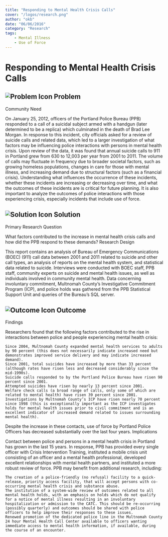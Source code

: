 ```yaml
---
title: "Responding to Mental Health Crisis Calls"
cover: "/logos/research.png"
author: "okb"
date: "06/06/2016"
category: "Research"
tags:
    - Mental Illness
    - Use of Force
---
```


# Responding to Mental Health Crisis Calls

## ![Problem Icon](https://github.com/google/material-design-icons/raw/master/alert/1x_web/ic_error_outline_black_48dp.png "Problem") Problem

Community Need

On January 25, 2012, officers of the Portland Police Bureau (PPB) responded to a call of a suicidal subject armed with a handgun (later determined to be a replica) which culminated in the death of Brad Lee Morgan. In response to this incident, city officials asked for a review of suicide calls and related data, which led to a larger investigation of what factors may be influencing police interactions with persons in mental health crisis.
Upon review of the data, it was found that annual suicide calls to 911 in Portland grew from 630 to 12,003 per year from 2001 to 2011. The volume of calls may fluctuate in frequency due to broader societal factors, such as growing homeless populations, changes in care for those with mental illness, and increasing demand due to structural factors (such as a financial crisis). Understanding what influences the occurrence of these incidents, whether these incidents are increasing or decreasing over time, and what the outcomes of these incidents are is critical for future planning. It is also important to analyze the outcomes of police interactions with those experiencing crisis, especially incidents that include use of force.

## ![Solution Icon](https://github.com/google/material-design-icons/raw/master/action/1x_web/ic_lightbulb_outline_black_48dp.png "Solution") Solution

Primary Research Question

What factors contributed to the increase in mental health crisis calls and how did the PPB respond to these demands?
Research Design

This report contains an analysis of Bureau of Emergency Communications (BOEC) (911) call data between 2001 and 2011 related to suicide and other call types, an analysis of reports on the mental health system, and statistical data related to suicide. Interviews were conducted with BOEC staff, PPB staff, community experts on suicide and mental health issues, as well as individuals involved in community mental health. Data concerning involuntary commitment, Multnomah County’s Investigative Commitment Program (ICP), and police holds was gathered from the PPB Statistical Support Unit and queries of the Bureau’s SQL server.

## ![Outcome Icon](https://github.com/google/material-design-icons/raw/master/action/1x_web/ic_view_list_black_48dp.png "Outcome") Outcome

Findings

Researchers found that the following factors contributed to the rise in interactions between police and people experiencing mental health crisis:

    Since 2004, Multnomah County expanded mental health services to adults by 90 percent (this does not necessarily indicate increased need but demonstrates improved service delivery and may indicate increased demand).
    Since 2001, total suicides have increased by more than 33 percent (although rates have risen less and decreased considerably since the mid-1990s).
    Suicide calls responded to by the Portland Police Bureau have risen 90 percent since 2001.
    Attempted suicides have risen by nearly 13 percent since 2001.
    Welfare check calls (a broad range of calls, only some of which are related to mental health) have risen 39 percent since 2001.
    Investigations by Multnomah County’s ICP have risen nearly 70 percent since 1998 (this is exceptionally important as the ICP investigates holds for mental health issues prior to civil commitment and is an excellent indicator of increased demand related to issues surrounding mental health).

Despite the increase in these contacts, use of force by Portland Police Officers has decreased substantially over the last four years.
Implications

Contact between police and persons in a mental health crisis in Portland has grown in the last 15 years. In response, PPB has provided every single officer with Crisis Intervention Training, instituted a mobile crisis unit consisting of an officer and a mental health professional, developed excellent relationships with mental health partners, and instituted a more robust review of force. PPB may benefit from additional research, including:

    The creation of a police-friendly (no refusal) facility to a quick-release, priority access facility, that will accept persons with co-occurring mental health crisis and substance abuse.
    The institution of a system-wide review of outcomes related to all mental health holds, with an emphasis on holds which do not qualify for a notice of mental illness resulting in an involuntary hospitalization or admission to the CATC. This should be re-occurring (possibly quarterly) and outcomes should be shared with police officers to help improve their responses to these issues.
    Renewed promotion of the dedicated police line in the Multnomah County 24 hour Mental Health Call Center available to officers wanting immediate access to mental health information, if available, during the course of an encounter.
